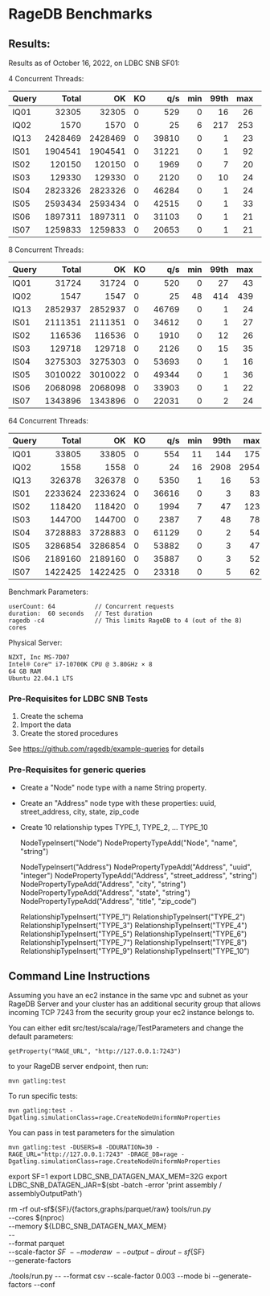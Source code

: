 # RageDB Benchmarks

## Results:

Results as of October 16, 2022, on LDBC SNB SF01:

4 Concurrent Threads:

| Query |   Total |      OK | KO  |   q/s | min | 99th | max | mean |
|-------|--------:|--------:|-----|------:|----:|-----:|----:|-----:|
| IQ01  |   32305 |   32305 | 0   |   529 |   0 |   16 |  26 |    7 |
| IQ02  |    1570 |    1570 | 0   |    25 |   6 |  217 | 253 |  153 |
| IQ13  | 2428469 | 2428469 | 0   | 39810 |   0 |    1 |  23 |    0 |
| IS01  | 1904541 | 1904541 | 0   | 31221 |   0 |    1 |  92 |    0 |
| IS02  |  120150 |  120150 | 0   |  1969 |   0 |    7 |  20 |    2 |
| IS03  |  129330 |  129330 | 0   |  2120 |   0 |   10 |  24 |    2 |
| IS04  | 2823326 | 2823326 | 0   | 46284 |   0 |    1 |  24 |    0 |
| IS05  | 2593434 | 2593434 | 0   | 42515 |   0 |    1 |  33 |    0 |
| IS06  | 1897311 | 1897311 | 0   | 31103 |   0 |    1 |  21 |    0 |
| IS07  | 1259833 | 1259833 | 0   | 20653 |   0 |    1 |  21 |    0 |


8 Concurrent Threads:

| Query |   Total |      OK | KO  |   q/s | min | 99th | max | mean |
|-------|--------:|--------:|-----|------:|----:|-----:|----:|-----:|
| IQ01  |   31724 |   31724 | 0   |   520 |   0 |   27 |  43 |   15 |
| IQ02  |    1547 |    1547 | 0   |    25 |  48 |  414 | 439 |  311 |
| IQ13  | 2852937 | 2852937 | 0   | 46769 |   0 |    1 |  24 |    0 |
| IS01  | 2111351 | 2111351 | 0   | 34612 |   0 |    1 |  27 |    0 |
| IS02  |  116536 |  116536 | 0   |  1910 |   0 |   12 |  26 |    4 |
| IS03  |  129718 |  129718 | 0   |  2126 |   0 |   15 |  35 |    4 |
| IS04  | 3275303 | 3275303 | 0   | 53693 |   0 |    1 |  16 |    0 |
| IS05  | 3010022 | 3010022 | 0   | 49344 |   0 |    1 |  36 |    0 |
| IS06  | 2068098 | 2068098 | 0   | 33903 |   0 |    1 |  22 |    0 |
| IS07  | 1343896 | 1343896 | 0   | 22031 |   0 |    2 |  24 |    0 |

64 Concurrent Threads: 

| Query |   Total |      OK | KO  |   q/s | min | 99th |  max | mean |
|-------|--------:|--------:|-----|------:|----:|-----:|-----:|-----:|
| IQ01  |   33805 |   33805 | 0   |   554 |  11 |  144 |  175 |  114 |
| IQ02  |    1558 |    1558 | 0   |    24 |  16 | 2908 | 2954 | 2516 |
| IQ13  |  326378 |  326378 | 0   |  5350 |   1 |   16 |   53 |   12 |
| IS01  | 2233624 | 2233624 | 0   | 36616 |   0 |    3 |   83 |    2 |
| IS02  |  118420 |  118420 | 0   |  1994 |   7 |   47 |  123 |   32 |
| IS03  |  144700 |  144700 | 0   |  2387 |   7 |   48 |   78 |   26 |
| IS04  | 3728883 | 3728883 | 0   | 61129 |   0 |    2 |   54 |    1 |
| IS05  | 3286854 | 3286854 | 0   | 53882 |   0 |    3 |   47 |    1 |
| IS06  | 2189160 | 2189160 | 0   | 35887 |   0 |    3 |   52 |    2 |
| IS07  | 1422425 | 1422425 | 0   | 23318 |   0 |    5 |   62 |    3 |

Benchmark Parameters:

    userCount: 64           // Concurrent requests
    duration:  60 seconds   // Test duration
    ragedb -c4              // This limits RageDB to 4 (out of the 8) cores

Physical Server:

    NZXT, Inc MS-7D07
    Intel® Core™ i7-10700K CPU @ 3.80GHz × 8
    64 GB RAM
    Ubuntu 22.04.1 LTS

### Pre-Requisites for LDBC SNB Tests

1. Create the schema
2. Import the data
3. Create the stored procedures

See https://github.com/ragedb/example-queries for details

### Pre-Requisites for generic queries

- Create a "Node" node type with a name String property.
- Create an "Address" node type with these properties: uuid, street_address, city, state, zip_code
- Create 10 relationship types TYPE_1, TYPE_2, ... TYPE_10 


    NodeTypeInsert("Node")
    NodePropertyTypeAdd("Node", "name", "string")
    
    NodeTypeInsert("Address")
    NodePropertyTypeAdd("Address", "uuid", "integer")
    NodePropertyTypeAdd("Address", "street_address", "string")
    NodePropertyTypeAdd("Address", "city", "string")
    NodePropertyTypeAdd("Address", "state", "string")
    NodePropertyTypeAdd("Address", "title", "zip_code")
    
    RelationshipTypeInsert("TYPE_1")
    RelationshipTypeInsert("TYPE_2")
    RelationshipTypeInsert("TYPE_3")
    RelationshipTypeInsert("TYPE_4")
    RelationshipTypeInsert("TYPE_5")
    RelationshipTypeInsert("TYPE_6")
    RelationshipTypeInsert("TYPE_7")
    RelationshipTypeInsert("TYPE_8")
    RelationshipTypeInsert("TYPE_9")
    RelationshipTypeInsert("TYPE_10")





Command Line Instructions
-------------------------

Assuming you have an ec2 instance in the same vpc and subnet as your RageDB Server
and your cluster has an additional security group that allows incoming TCP 7243 from
the security group your ec2 instance belongs to.

You can either edit src/test/scala/rage/TestParameters and change the default parameters:

    getProperty("RAGE_URL", "http://127.0.0.1:7243")

to your RageDB server endpoint, then run:

    mvn gatling:test

To run specific tests:

    mvn gatling:test -Dgatling.simulationClass=rage.CreateNodeUniformNoProperties

You can pass in test parameters for the simulation

    mvn gatling:test -DUSERS=8 -DDURATION=30 -RAGE_URL="http://127.0.0.1:7243" -DRAGE_DB=rage -Dgatling.simulationClass=rage.CreateNodeUniformNoProperties


export SF=1
export LDBC_SNB_DATAGEN_MAX_MEM=32G
export LDBC_SNB_DATAGEN_JAR=$(sbt -batch -error 'print assembly / assemblyOutputPath')    

rm -rf out-sf${SF}/{factors,graphs/parquet/raw}
tools/run.py \
--cores $(nproc) \
--memory ${LDBC_SNB_DATAGEN_MAX_MEM} \
-- \
--format parquet \
--scale-factor ${SF} \
--mode raw \
--output-dir out-sf${SF} \
--generate-factors

./tools/run.py -- --format csv --scale-factor 0.003 --mode bi --generate-factors --conf 
